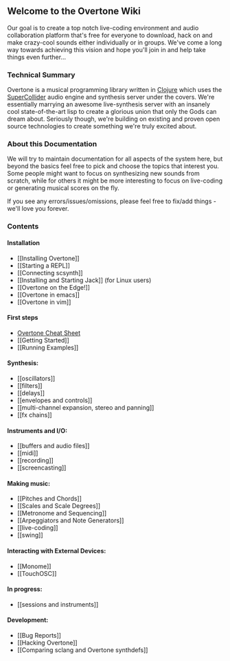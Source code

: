 ## Welcome to the Overtone Wiki

Our goal is to create a top notch live-coding environment and audio collaboration platform that's free for everyone to download, hack on and make crazy-cool sounds either individually or in groups. We've come a long way towards achieving this vision and hope you'll join in and help take things even further...

### Technical Summary
Overtone is a musical programming library written in [Clojure](http://clojure.org) which uses the [SuperCollider](http://supercollider.sourceforge.net/) audio engine and synthesis server under the covers. We're essentially marrying an awesome live-synthesis server with an insanely cool state-of-the-art lisp to create a glorious union that only the Gods can dream about. Seriously though, we're building on existing and proven open source technologies to create something we're truly excited about.

### About this Documentation
We will try to maintain documentation for all aspects of the system here, but beyond the basics feel free to pick and choose the topics that interest you.  Some people might want to focus on synthesizing new sounds from scratch, while for others it might be more interesting to focus on live-coding or generating musical scores on the fly.

If you see any errors/issues/omissions, please feel free to fix/add things - we'll love you forever.

### Contents

#### Installation
* [[Installing Overtone]]
* [[Starting a REPL]]
* [[Connecting scsynth]]
* [[Installing and Starting Jack]] (for Linux users)
* [[Overtone on the Edge!]]
* [[Overtone in emacs]]
* [[Overtone in vim]]

#### First steps
* [Overtone Cheat Sheet](https://github.com/overtone/overtone/raw/master/docs/cheatsheet/overtone-cheat-sheet.pdf)
* [[Getting Started]]
* [[Running Examples]]

#### Synthesis:
* [[oscillators]]
* [[filters]]
* [[delays]]
* [[envelopes and controls]]
* [[multi-channel expansion, stereo and panning]]
* [[fx chains]]

#### Instruments and I/O:
* [[buffers and audio files]]
* [[midi]]
* [[recording]]
* [[screencasting]]

#### Making music:
* [[Pitches and Chords]]
* [[Scales and Scale Degrees]]
* [[Metronome and Sequencing]]
* [[Arpeggiators and Note Generators]]
* [[live-coding]]
* [[swing]]

#### Interacting with External Devices:
* [[Monome]]
* [[TouchOSC]]

#### In progress:
* [[sessions and instruments]]

#### Development:
* [[Bug Reports]]
* [[Hacking Overtone]]
* [[Comparing sclang and Overtone synthdefs]]